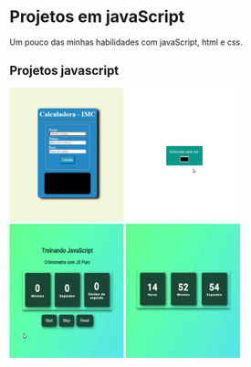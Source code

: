 # Projetos em javaScript

Um pouco das minhas habilidades com javaScript, html e css.

## Projetos javascript

[<img src="./imagens/IMC.gif" alt="gif do projeto de troca de cores da pagina " width="200" height="235" >](https://github.com/mayconwallas/ProjetosJS/tree/main/projetos/IMC)  [<img src="./imagens/trocaCor.gif" alt="gif do projeto de troca de cores da pagina " width="200" height="235">](https://github.com/mayconwallas/ProjetosJS/tree/main/projetos/trocaCor) [<img src="./imagens/cronometro.gif" alt="gif do projeto de troca de cores da pagina " width="200" height="235" >](https://github.com/mayconwallas/ProjetosJS/tree/main/projetos/cronometro)  [<img src="./imagens/relogio.gif" alt="gif do projeto de troca de cores da pagina " width="200" height="235">](https://github.com/mayconwallas/ProjetosJS/tree/main/projetos/Relogio)